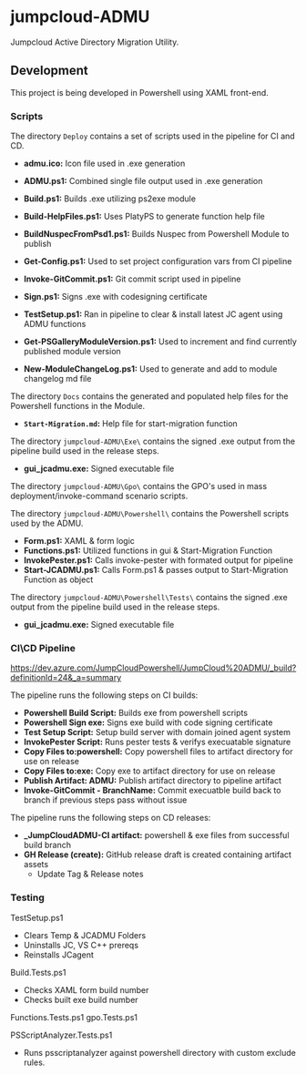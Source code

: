 # jumpcloud-ADMU

Jumpcloud Active Directory Migration Utility.

## Development

This project is being developed in Powershell using XAML front-end.

### Scripts

The directory `Deploy` contains a set of scripts used in the pipeline for CI and CD.

- **admu.ico:** Icon file used in .exe generation
- **ADMU.ps1:** Combined single file output used in .exe generation
- **Build.ps1:** Builds .exe utilizing ps2exe module
- **Build-HelpFiles.ps1:** Uses PlatyPS to generate function help file
- **BuildNuspecFromPsd1.ps1:** Builds Nuspec from Powershell Module to publish
- **Get-Config.ps1:** Used to set project configuration vars from CI pipeline
- **Invoke-GitCommit.ps1:** Git commit script used in pipeline
- **Sign.ps1:** Signs .exe with codesigning certificate
- **TestSetup.ps1:** Ran in pipeline to clear & install latest JC agent using ADMU functions

- **Get-PSGalleryModuleVersion.ps1:** Used to increment and find currently published module version
- **New-ModuleChangeLog.ps1:** Used to generate and add to module changelog md file

The directory `Docs` contains the generated and populated help files for the Powershell functions in the Module.

- **`Start-Migration.md`:** Help file for start-migration function

The directory `jumpcloud-ADMU\Exe\` contains the signed .exe output from the pipeline build used in the release steps.

- **gui_jcadmu.exe:** Signed executable file

The directory `jumpcloud-ADMU\Gpo\` contains the GPO's used in mass deployment/invoke-command scenario scripts.

The directory `jumpcloud-ADMU\Powershell\` contains the Powershell scripts used by the ADMU.

- **Form.ps1:** XAML & form logic
- **Functions.ps1:** Utilized functions in gui & Start-Migration Function
- **InvokePester.ps1:** Calls invoke-pester with formated output for pipeline
- **Start-JCADMU.ps1:** Calls Form.ps1 & passes output to Start-Migration Function as object

The directory `jumpcloud-ADMU\Powershell\Tests\` contains the signed .exe output from the pipeline build used in the release steps.

- **gui_jcadmu.exe:** Signed executable file

### CI\CD Pipeline

https://dev.azure.com/JumpCloudPowershell/JumpCloud%20ADMU/_build?definitionId=24&_a=summary

The pipeline runs the following steps on CI builds:

- **Powershell Build Script:** Builds exe from powershell scripts
- **Powershell Sign exe:** Signs exe build with code signing certificate
- **Test Setup Script:** Setup build server with domain joined agent system
- **InvokePester Script:** Runs pester tests & verifys execuatable signature
- **Copy Files to:powershell:** Copy powershell files to artifact directory for use on release
- **Copy Files to:exe:** Copy exe to artifact directory for use on release
- **Publish Artifact: ADMU:** Publish artifact directory to pipeline artifact
- **Invoke-GitCommit - BranchName:** Commit execuatble build back to branch if previous steps pass without issue

The pipeline runs the following steps on CD releases:

- **_JumpCloudADMU-CI artifact:** powershell & exe files from successful build branch
- **GH Release (create):** GitHub release draft is created containing artifact assets
    - Update Tag & Release notes

### Testing

TestSetup.ps1

- Clears Temp & JCADMU Folders
- Uninstalls JC, VS C++ prereqs
- Reinstalls JCagent

Build.Tests.ps1

- Checks XAML form build number
- Checks built exe build number

Functions.Tests.ps1
gpo.Tests.ps1

PSScriptAnalyzer.Tests.ps1

- Runs psscriptanalyzer against powershell directory with custom exclude rules.